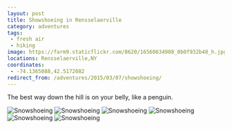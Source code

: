 ```yaml
---
layout: post
title: Showshoeing in Rensselaerville
category: adventures
tags:
 - fresh air
 - hiking
image: https://farm9.staticflickr.com/8620/16560634908_0b0f932b48_h.jpg
locations: Rensselaerville,NY
coordinates:
 - -74.1365088,42.5172082
redirect_from: /adventures/2015/03/07/showshoeing/ 
---
```



The best way down the hill is on your belly, like a penguin.

<div class="photos">

<img src="https://farm8.staticflickr.com/7621/16747117062_b4c37bc0c6_h.jpg" class="img-half" alt="Snowshoeing"> 
<img src="https://farm9.staticflickr.com/8633/16562083779_807a499e79_h.jpg" class="img-half" alt="Snowshoeing">

<img src="https://farm8.staticflickr.com/7281/16128245313_5136e4162b_h.jpg"  alt="Snowshoeing">

<img src="https://farm9.staticflickr.com/8620/16560634908_0b0f932b48_h.jpg" class="img-tall" alt="Snowshoeing">

<img src="https://farm9.staticflickr.com/8664/16125884354_ea0ad7d939_h.jpg" class="img-wide" alt="Snowshoeing">

<img src="https://farm9.staticflickr.com/8605/16540927787_e70ec411d3_h.jpg" alt="Snowshoeing">
</div>